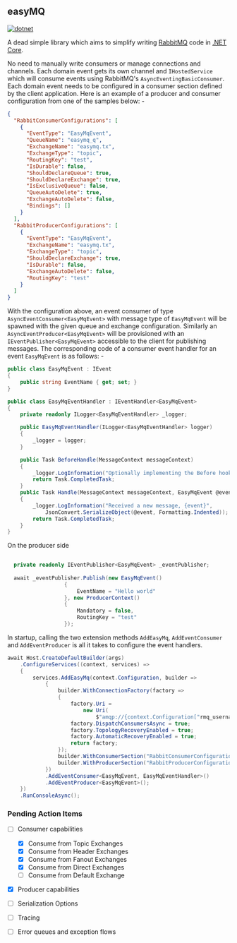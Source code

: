 ## easyMQ
[![dotnet](https://github.com/coderookie1994/easyMQ/actions/workflows/dotnet.yml/badge.svg?branch=main)](https://github.com/coderookie1994/easyMQ/actions/workflows/dotnet.yml)

A dead simple library which aims to simplify writing [RabbitMQ](https://www.rabbitmq.com/) code in [.NET Core](https://learn.microsoft.com/en-us/dotnet/core/introduction).

No need to manually write consumers or manage connections and channels. Each domain event gets its own channel and `IHostedService` which will consume events using RabbitMQ's `AsyncEventingBasicConsumer`.
Each domain event needs to be configured in a consumer section defined by the client application. Here is an example of a producer and consumer configuration from one of the samples below: -

```json
{
  "RabbitConsumerConfigurations": [
    {
      "EventType": "EasyMqEvent",
      "QueueName": "easymq_q",
      "ExchangeName": "easymq.tx",
      "ExchangeType": "topic",
      "RoutingKey": "test",
      "IsDurable": false,
      "ShouldDeclareQueue": true,
      "ShouldDeclareExchange": true,
      "IsExclusiveQueue": false,
      "QueueAutoDelete": true,
      "ExchangeAutoDelete": false,
      "Bindings": []
    }
  ],
  "RabbitProducerConfigurations": [
    {
      "EventType": "EasyMqEvent",
      "ExchangeName": "easymq.tx",
      "ExchangeType": "topic",
      "ShouldDeclareExchange": true,
      "IsDurable": false,
      "ExchangeAutoDelete": false,
      "RoutingKey": "test"
    }
  ]
}
```
With the configuration above, an event consumer of type `AsyncEventConsumer<EasyMqEvent>` with message type of `EasyMqEvent` will be spawned with the given queue and exchange configuration.
Similarly an `AsyncEventProducer<EasyMqEvent>` will be provisioned with an `IEventPublisher<EasyMqEvent>` accessible to the client for publishing messages.
The corresponding code of a consumer event handler for an event `EasyMqEvent` is as follows: -

```csharp
public class EasyMqEvent : IEvent
{
    public string EventName { get; set; }
}

public class EasyMqEventHandler : IEventHandler<EasyMqEvent>
{
    private readonly ILogger<EasyMqEventHandler> _logger;

    public EasyMqEventHandler(ILogger<EasyMqEventHandler> logger)
    {
        _logger = logger;
    }

    public Task BeforeHandle(MessageContext messageContext)
    {
        _logger.LogInformation("Optionally implementing the Before hook, to do preprocessing");
        return Task.CompletedTask;
    }
    public Task Handle(MessageContext messageContext, EasyMqEvent @event)
    {
        _logger.LogInformation("Received a new message, {event}",
            JsonConvert.SerializeObject(@event, Formatting.Indented));
        return Task.CompletedTask;
    }
}
```
On the producer side
```csharp
    
  private readonly IEventPublisher<EasyMqEvent> _eventPublisher;
  
  await _eventPublisher.Publish(new EasyMqEvent()
                  {
                      EventName = "Hello world"
                  }, new ProducerContext()
                  {
                      Mandatory = false,
                      RoutingKey = "test"
                  });
```
In startup, calling the two extension methods `AddEasyMq`, `AddEventConsumer` and `AddEventProducer` is all it takes to configure the event handlers.

```csharp
await Host.CreateDefaultBuilder(args)
    .ConfigureServices((context, services) =>
    {
        services.AddEasyMq(context.Configuration, builder =>
            {
                builder.WithConnectionFactory(factory =>
                {
                    factory.Uri =
                        new Uri(
                            $"amqp://{context.Configuration["rmq_username"]}:{context.Configuration["rmq_password"]}@localhost:5672/");
                    factory.DispatchConsumersAsync = true;
                    factory.TopologyRecoveryEnabled = true;
                    factory.AutomaticRecoveryEnabled = true;
                    return factory;
                });
                builder.WithConsumerSection("RabbitConsumerConfigurations");
                builder.WithProducerSection("RabbitProducerConfigurations");
            })
            .AddEventConsumer<EasyMqEvent, EasyMqEventHandler>()
            .AddEventProducer<EasyMqEvent>();
    })
    .RunConsoleAsync();
```
### Pending Action Items
- [ ] Consumer capabilities
  - [x] Consume from Topic Exchanges
  - [x] Consume from Header Exchanges
  - [x] Consume from Fanout Exchanges
  - [x] Consume from Direct Exchanges
  - [ ] Consume from Default Exchange 
- [x] Producer capabilities
- [ ] Serialization Options
- [ ] Tracing
- [ ] Error queues and exception flows





